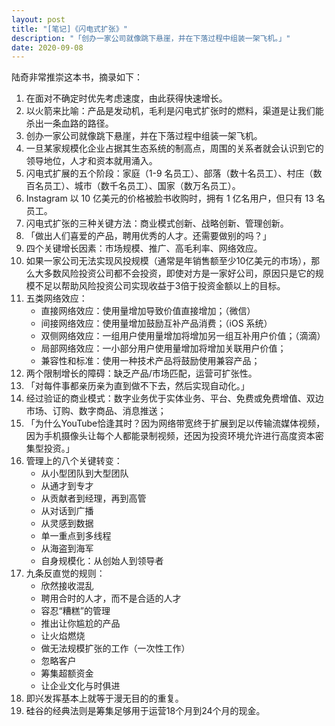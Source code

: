 ```yaml
---
layout: post
title: "[笔记]《闪电式扩张》"
description: "「创办一家公司就像跳下悬崖，并在下落过程中组装一架飞机。」"
date: 2020-09-08
---
```

陆奇非常推崇这本书，摘录如下：

1. 在面对不确定时优先考虑速度，由此获得快速增长。
2. 以火箭来比喻：产品是发动机，毛利是闪电式扩张时的燃料，渠道是让我们能杀出一条血路的路径。
3. 创办一家公司就像跳下悬崖，并在下落过程中组装一架飞机。
4. 一旦某家规模化企业占据其生态系统的制高点，周围的关系者就会认识到它的领导地位，人才和资本就用涌入。
5. 闪电式扩展的五个阶段：家庭（1-9 名员工）、部落（数十名员工）、村庄（数百名员工）、城市（数千名员工）、国家（数万名员工）。
6. Instagram 以 10 亿美元的价格被脸书收购时，拥有 1 亿名用户，但只有 13 名员工。
7. 闪电式扩张的三种关键方法：商业模式创新、战略创新、管理创新。
8. 「做出人们喜爱的产品，聘用优秀的人才。还需要做别的吗？」
9. 四个关键增长因素：市场规模、推广、高毛利率、网络效应。
10. 如果一家公司无法实现风投规模（通常是年销售额至少10亿美元的市场），那么大多数风险投资公司都不会投资，即使对方是一家好公司，原因只是它的规模不足以帮助风险投资公司实现收益于3倍于投资金额以上的目标。
11. 五类网络效应：
    - 直接网络效应：使用量增加导致价值直接增加；（微信）
    - 间接网络效应：使用量增加鼓励互补产品消费；（iOS 系统）
    - 双侧网络效应：一组用户使用量增加将增加另一组互补用户价值；（滴滴）
    - 局部网络效应：一小部分用户使用量增加将增加关联用户价值；
    - 兼容性和标准：使用一种技术产品将鼓励使用兼容产品；
12. 两个限制增长的障碍：缺乏产品/市场匹配，运营可扩张性。
13. 「对每件事都亲历亲为直到做不下去，然后实现自动化。」
14. 经过验证的商业模式：数字业务优于实体业务、平台、免费或免费增值、双边市场、订购、数字商品、消息推送；
15. 「为什么YouTube恰逢其时？因为网络带宽终于扩展到足以传输流媒体视频，因为手机摄像头让每个人都能录制视频，还因为投资环境允许进行高度资本密集型投资。」
16. 管理上的八个关键转变：
    - 从小型团队到大型团队
    - 从通才到专才
    - 从贡献者到经理，再到高管
    - 从对话到广播
    - 从灵感到数据
    - 单一重点到多线程
    - 从海盗到海军
    - 自身规模化：从创始人到领导者
17. 九条反直觉的规则：
    - 欣然接收混乱
    - 聘用合时的人才，而不是合适的人才
    - 容忍“糟糕”的管理
    - 推出让你尴尬的产品
    - 让火焰燃烧
    - 做无法规模扩张的工作（一次性工作）
    - 忽略客户
    - 筹集超额资金
    - 让企业文化与时俱进
18. 即兴发挥基本上就等于漫无目的的重复。
19. 硅谷的经典法则是筹集足够用于运营18个月到24个月的现金。